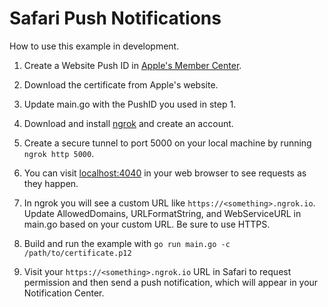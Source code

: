 # Safari Push Notifications

How to use this example in development.

1. Create a Website Push ID in [Apple's Member Center](https://developer.apple.com/membercenter/index.action).

2. Download the certificate from Apple's website.

4. Update main.go with the PushID you used in step 1.

5. Download and install [ngrok](https://ngrok.com/) and create an account.

6. Create a secure tunnel to port 5000 on your local machine by running `ngrok http 5000`.

7. You can visit [localhost:4040](http://localhost:4040) in your web browser to see requests as they happen.

8. In ngrok you will see a custom URL like `https://<something>.ngrok.io`. Update AllowedDomains, URLFormatString, and WebServiceURL in main.go based on your custom URL. Be sure to use HTTPS.

9. Build and run the example with `go run main.go -c /path/to/certificate.p12`

10. Visit your `https://<something>.ngrok.io` URL in Safari to request permission and then send a push notification, which will appear in your Notification Center.
